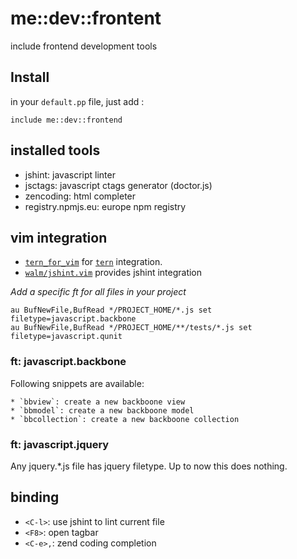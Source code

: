 # me::dev::frontent

include frontend development tools

## Install

in your `default.pp` file, just add :

``` puppet
include me::dev::frontend
```

## installed tools

* jshint: javascript linter
* jsctags: javascript ctags generator (doctor.js)
* zencoding: html completer
* registry.npmjs.eu: europe npm registry

## vim integration

* [`tern_for_vim`](https://github.com/marijnh/tern_for_vim) for [`tern`](http://ternjs.net/) integration.
* [`walm/jshint.vim`](https://github.com/walm/jshint.vim) provides jshint integration

_Add a specific ft for all files in your project_

```!vim
au BufNewFile,BufRead */PROJECT_HOME/*.js set filetype=javascript.backbone
au BufNewFile,BufRead */PROJECT_HOME/**/tests/*.js set filetype=javascript.qunit
```

### ft: javascript.backbone

Following snippets are available:

    * `bbview`: create a new backboone view
    * `bbmodel`: create a new backboone model
    * `bbcollection`: create a new backboone collection

### ft: javascript.jquery

Any jquery.*.js file has jquery filetype. Up to now this does nothing.

## binding

* `<C-l>`: use jshint to lint current file
* `<F8>`: open tagbar
* `<C-e>,`: zend coding completion
